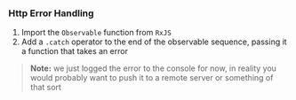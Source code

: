 ### Http Error Handling
1. Import the `Observable` function from `RxJS`
2. Add a `.catch` operator to the end of the observable sequence, passing it a function that takes an error

> **Note:** we just logged the error to the console for now, in reality you would probably want to push it to a remote server or something of that sort
